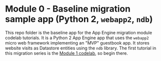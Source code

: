# Module 0 - Baseline migration sample app (Python 2, `webapp2`, `ndb`)

This repo folder is the baseline app for the App Engine migration module codelab tutorials. It is a Python 2 App Engine app that uses the `webapp2` micro web framework implementing an "MVP" guestbook app. It stores website visits as Datastore entities using the `ndb` library. The first tutorial in this migration series is the [Module 1 codelab](http://g.co/codelabs/pae-migrate-flask), so begin there.
